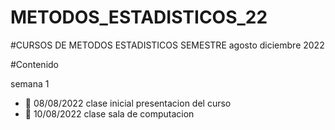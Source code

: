 # METODOS_ESTADISTICOS_22

#CURSOS DE METODOS ESTADISTICOS SEMESTRE agosto diciembre 2022

#Contenido 

semana 1 

+ :round_pushpin: 08/08/2022 clase inicial presentacion del curso 
+ :round_pushpin: 10/08/2022 clase sala de computacion 


